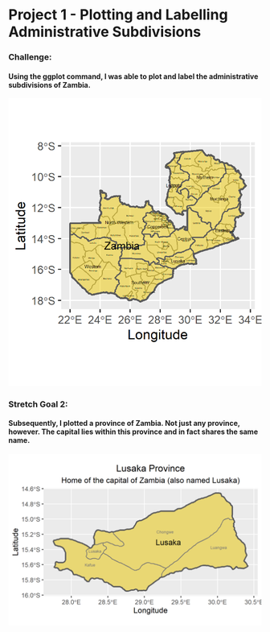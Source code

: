 # Project 1 - Plotting and Labelling Administrative Subdivisions

### Challenge: 
#### Using the ggplot command, I was able to plot and label the administrative subdivisions of Zambia.
![](zmb.png)
### Stretch Goal 2:
#### Subsequently, I plotted a province of Zambia. Not just any province, however. The capital lies within this province and in fact shares the same name.
![](zmb_lusaka.png)
